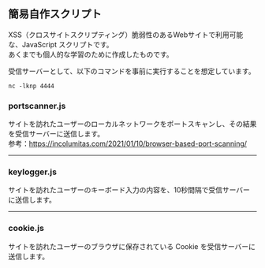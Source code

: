 ## 簡易自作スクリプト
XSS（クロスサイトスクリプティング）脆弱性のあるWebサイトで利用可能な、JavaScript スクリプトです。  
あくまでも個人的な学習のために作成したものです。

受信サーバーとして、以下のコマンドを事前に実行することを想定しています。
```
nc -lknp 4444
```

### portscanner.js
サイトを訪れたユーザーのローカルネットワークをポートスキャンし、その結果を受信サーバーに送信します。  
参考：https://incolumitas.com/2021/01/10/browser-based-port-scanning/
___

### keylogger.js
サイトを訪れたユーザーのキーボード入力の内容を、10秒間隔で受信サーバーに送信します。
___

### cookie.js
サイトを訪れたユーザーのブラウザに保存されている Cookie を受信サーバーに送信します。
